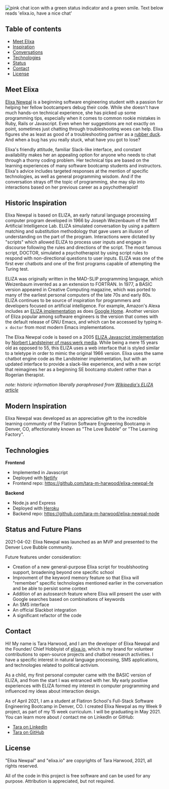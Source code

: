 ![pink chat icon with a green status indicator and a green smile. Text below reads 'elixa.io, have a nice chat'](../elixa_small.png) 

## Table of contents
* [Meet Elixa](#meet-elixa)
* [Inspiration](#inspiration)
* [Conversations](#conversations)
* [Technologies](#technologies)
* [Status](#status)
* [Contact](#contact)
* [License](#license)

## Meet Elixa
[Elixa Newpal](http://www.elixa.io/) is a beginning software engineering student with a passion for helping her fellow bootcampers debug their code.  While she doesn't have much hands-on technical experience, she has picked up some programming tips, especially when it comes to common rookie mistakes in Ruby, Rails or Javascript.  Even when her suggestions are not exactly on point, sometimes just chatting through troubleshooting woes can help.  Elixa figures she as least as good of a troubleshooting partner as a [rubber duck](https://rubberduckdebugging.com/).  And when a bug has you really stuck, what have you got to lose?

Elixa's friendly attitude, familiar Slack-like interface, and constant availability makes her an appealing option for anyone who needs to chat through a thorny coding problem.  Her technical tips are based on the learning experiences of many software bootcamp students and instructors. Elixa's advice includes targeted responses at the mention of specific technologies, as well as general programming wisdom.  And if the conversation strays off the topic of programming, she may slip into interactions based on her previous career as a psychotherapist!

## Historic Inspiration

Elixa Newpal is based on ELIZA, an early natural language processing computer program developed in 1966 by Joseph Weizenbaum of the MIT Artificial Intelligence Lab. ELIZA simulated conversation by using a pattern matching and substitution methodology that gave users an illusion of understanding on the part of the program. Interactions were dictated by "scripts" which allowed ELIZA to process user inputs and engage in discourse following the rules and directions of the script. The most famous script, DOCTOR, simulated a psychotherapist by using script rules to respond with non-directional questions to user inputs. ELIZA was one of the first ever chatbots and one of the first programs capable of attempting the Turing test.

ELIZA was originally written in the MAD-SLIP programming language, which Weizenbaum invented as a an extension to FORTRAN.  In 1977, a BASIC version appeared in Creative Computing magazine, which was ported to many of the earliest personal computers of the late 70s and early 80s. ELIZA continues to be source of inspiration for programmers and developers focused on artificial intelligence.  For example, Amazon's Alexa includes an [ELIZA implementation](https://www.amazon.com/Asimov-Eliza/dp/B0184NR4P8) as does [Google Home](https://www.makeuseof.com/tag/google-home-commands-cheat-sheet/).  Another version of Eliza popular among software engineers is the version that comes with the default release of GNU Emacs, and which can be accessed by typing `M-x doctor` from most modern Emacs implementations.

The Elixa Newpal code is based on a 2005 [ELIZA Javascript implementation](https://www.masswerk.at/elizabot/) by [Norbert Landsteiner of mass:werk media](https://www.masswerk.at/). While being a mere 15 years old as opposed to 55, this ELIZA uses a web interface that is styled similar to a teletype in order to mimic the original 1966 version. Elixa uses the same chatbot engine code as the Landsteiner implementation, but with an updated interface to provide a slack-like experience, and with a new script that reimagines her as a beginning SE bootcamp student rather than a Rogerian therapist.

*note: historic information liberally paraphrased from [Wikipedia's ELIZA article](https://en.wikipedia.org/wiki/ELIZA)*

## Modern Inspiration

Elixa Newpal was developed as an appreciative gift to the incredible learning community of the Flatiron Software Engineering Bootcamp in Denver, CO, affectionately known as "The Love Bubble" or "The Learning Factory".  

## Technologies

**Frontend**
* Implemented in Javascript
* Deployed with [Netlify](https://netlify.app/)
* Frontend repo: https://github.com/tara-m-harwood/elixa-newpal-fe

**Backend**
* Node.js and Express
* Deployed with [Heroku](https://heroku.com)
* Backend repo: https://github.com/tara-m-harwood/elixa-newpal-node

## Status and Future Plans

2021-04-02: Elixa Newpal was launched as an MVP and presented to the Denver Love Bubble community.

Future features under consideration:
* Creation of a new general-purpose Elixa script for troublshooting support, broadening beyond one specific school
* Improvment of the keyword memory feature so that Elixa will "remember" specific technologies mentioned earlier in the conversation and be able to persist some context
* Addition of an autosearch feature where Elixa will present the user with Google searches based on combinations of keywords
* An SMS interface
* An official Slackbot integration
* A significant refactor of the code

## Contact

Hi! My name is Tara Harwood, and I am the developer of Elixa Newpal and the Founder/ Chief Hobbyist of [elixa.io](https://elixa.io/), which is my brand for volunteer contributions to open-source projects and chatbot research activities.  I have a specific interest in natural language processing, SMS applications, and technologies related to political activism.

As a child, my first personal computer came with the BASIC version of ELIZA, and from the start I was entranced with her.  My early positive experiences with ELIZA formed my interest in computer programming and influenced my ideas about interaction design.

As of April 2021, I am a student at Flatiron School's Full-Stack Software Engineering Bootcamp in Denver, CO. I created Elixa Newpal as my Week 9 project, as part of my 15 week curriculum. I will be graduating in May 2021. You can learn more about / contact me on LinkedIn or GitHub:

* [Tara on LinkedIn](https://www.linkedin.com/in/taraharwood/)
* [Tara on GitHub](https://github.com/tara-m-harwood)


## License

"Elixa Newpal" and "elixa.io" are copyrights of Tara Harwood, 2021, all rights reserved.

All of the code in this project is free software and can be used for any purpose.  Attribution is appreciated, but not required.

